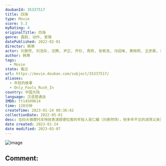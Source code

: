```yaml
---
doubanId: 35337517
title: 四海
type: Movie
score: 5.3
myRating: 4
originalTitle: 四海
genre: 喜剧, 动作, 爱情
datePublished: 2022-02-01
director: 韩寒
actor: 刘昊然, 刘浩存, 沈腾, 尹正, 乔杉, 周奇, 张宥浩, 冯绍峰, 黄晓明, 王彦霖, 陈小春, 吴彦姝, 万梓良, 赵子琪, 高华阳
author: 韩寒
tags:
  - Movie
state: 看过
url: https://movie.douban.com/subject/35337517/
aliases:
  - 年轻的故事
  - Only_Fools_Rush_In
country: 中国大陆
language: 汉语普通话
IMDb: tt14509614
time: 128分钟
createTime: 2023-01-24 00:36:42
collectionDate: 2022-05-01
desc: 在码头做摩托车特技表演顺便拉客的年轻人吴仁耀（刘昊然饰），他多年不见的浪荡父亲吴仁腾（沈腾饰）；梦想大城市生活的餐馆服务员周欢颂和他浮夸真诚的哥哥周欢歌。一支从没有赢过一场比赛的“不败传说”车队频...
date created: 2023-01-24
date modified: 2023-03-07
---
```


![image](p2867433563.jpg)

Comment:
---
